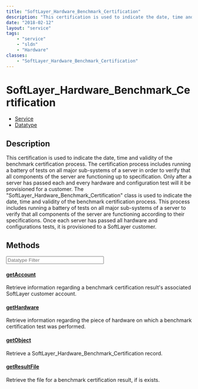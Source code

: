 ```yaml
---
title: "SoftLayer_Hardware_Benchmark_Certification"
description: "This certification is used to indicate the date, time and validity of the benchmark certification process. The certifica... "
date: "2018-02-12"
layout: "service"
tags:
    - "service"
    - "sldn"
    - "Hardware"
classes:
    - "SoftLayer_Hardware_Benchmark_Certification"
---
```

# SoftLayer_Hardware_Benchmark_Certification
<div id='service-datatype'>
    <ul id='sldn-reference-tabs'>
    <li id='service'> <a href='/reference/services/SoftLayer_Hardware_Benchmark_Certification' >Service</a></li>    <li id='datatype'> <a href='/reference/datatypes/SoftLayer_Hardware_Benchmark_Certification' >Datatype</a></li>
    </ul>
</div>

## Description
This certification is used to indicate the date, time and validity of the benchmark certification process. The certification process includes running a battery of tests on all major sub-systems of a server in order to verify that all components of the server are functioning up to specification. Only after a server has passed each and every hardware and configuration test will it be provisioned for a customer. The "SoftLayer_Hardware_Benchmark_Certification" class is used to indicate the date, time and validity of the benchmark certification process. This process includes running a battery of tests on all major sub-systems of a server to verify that all components of the server are functioning according to their specifications. Once each server has passed all hardware and configurations tests, it is provisioned to a SoftLayer customer. 



        
<div id="properties" class="content service-content">

## Methods

<div class="view-filters">
    <div class="clearfix">
        <div class="search-input-box">
            <input placeholder="Datatype Filter" onkeyup="titleSearch(inputId='edit-combine', divId='method-div', elementClass='method-row')" 
                type="text" id="edit-combine" value="" size="30" maxlength="128" class="form-text">
        </div>
    </div>
</div>

#### [getAccount](/reference/services/SoftLayer_Hardware_Benchmark_Certification/getAccount)
Retrieve information regarding a benchmark certification result's associated SoftLayer customer account.

#### [getHardware](/reference/services/SoftLayer_Hardware_Benchmark_Certification/getHardware)
Retrieve information regarding the piece of hardware on which a benchmark certification test was performed.

#### [getObject](/reference/services/SoftLayer_Hardware_Benchmark_Certification/getObject)
Retrieve a SoftLayer_Hardware_Benchmark_Certification record.

#### [getResultFile](/reference/services/SoftLayer_Hardware_Benchmark_Certification/getResultFile)
Retrieve the file for a benchmark certification result, if is exists.

</div>

